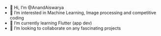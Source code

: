 - 👋 Hi, I’m @AnandAiswarya
- 👀 I’m interested in Machine Learning, Image processing and competitive coding
- 🌱 I’m currently learning Flutter (app dev)
- 💞️ I’m looking to collaborate on any fascinating projects

<!---
AnandAiswarya/AnandAiswarya is a ✨ special ✨ repository because its `README.md` (this file) appears on your GitHub profile.
You can click the Preview link to take a look at your changes.
--->
